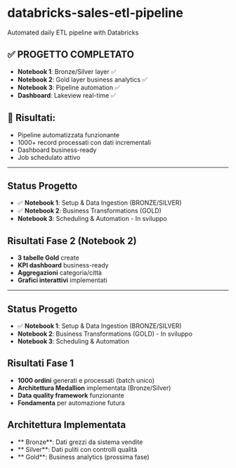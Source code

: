 # databricks-sales-etl-pipeline
Automated daily ETL pipeline with Databricks

## ✅ PROGETTO COMPLETATO
- **Notebook 1**: Bronze/Silver layer ✅
- **Notebook 2**: Gold layer business analytics ✅  
- **Notebook 3**: Pipeline automation ✅
- **Dashboard**: Lakeview real-time ✅

## 🚀 Risultati:
- Pipeline automatizzata funzionante
- 1000+ record processati con dati incrementali
- Dashboard business-ready
- Job schedulato attivo

------------------------------------------------------------------------

## Status Progetto
- ✅ **Notebook 1**: Setup & Data Ingestion (BRONZE/SILVER)
- ✅ **Notebook 2**: Business Transformations (GOLD)
- **Notebook 3**: Scheduling & Automation - In sviluppo

## Risultati Fase 2 (Notebook 2)
- **3 tabelle Gold** create
- **KPI dashboard** business-ready
- **Aggregazioni** categoria/città
- **Grafici interattivi** implementati

-------------------------------------------------------------------------

## Status Progetto
- ✅ **Notebook 1**: Setup & Data Ingestion (BRONZE/SILVER)
- **Notebook 2**: Business Transformations (GOLD) - In sviluppo
- **Notebook 3**: Scheduling & Automation

## Risultati Fase 1
- **1000 ordini** generati e processati (batch unico)
- **Architettura Medallion** implementata (Bronze/Silver)
- **Data quality framework** funzionante
- **Fondamenta** per automazione futura


## Architettura Implementata
- ** Bronze**: Dati grezzi da sistema vendite
- ** Silver**: Dati puliti con controlli qualità
- ** Gold**: Business analytics (prossima fase)

